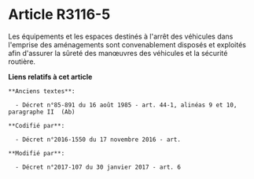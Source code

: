 # Article R3116-5

Les équipements et les espaces destinés à l'arrêt des véhicules dans l'emprise des aménagements sont convenablement disposés
et exploités afin d'assurer la sûreté des manœuvres des véhicules et la sécurité routière.

**Liens relatifs à cet article**

	**Anciens textes**:

	  - Décret n°85-891 du 16 août 1985 - art. 44-1, alinéas 9 et 10, paragraphe II  (Ab)

	**Codifié par**:

	  - Décret n°2016-1550 du 17 novembre 2016 - art.

	**Modifié par**:

	  - Décret n°2017-107 du 30 janvier 2017 - art. 6
